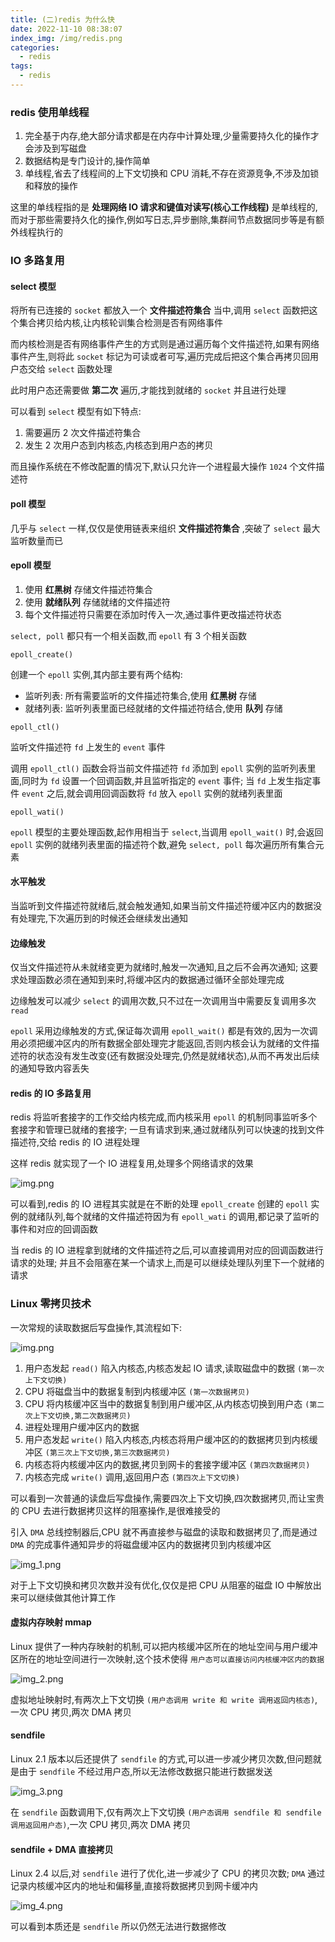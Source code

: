 ```yaml
---
title: (二)redis 为什么快
date: 2022-11-10 08:38:07
index_img: /img/redis.png
categories:
  - redis
tags:
  - redis
---
```


### redis 使用单线程

1. 完全基于内存,绝大部分请求都是在内存中计算处理,少量需要持久化的操作才会涉及到写磁盘
2. 数据结构是专门设计的,操作简单
3. 单线程,省去了线程间的上下文切换和 CPU 消耗,不存在资源竞争,不涉及加锁和释放的操作

这里的单线程指的是 **处理网络 IO 请求和键值对读写(核心工作线程)** 是单线程的,而对于那些需要持久化的操作,例如写日志,异步删除,集群间节点数据同步等是有额外线程执行的

### IO 多路复用

#### select 模型

将所有已连接的 `socket` 都放入一个 **文件描述符集合** 当中,调用 `select` 函数把这个集合拷贝给内核,让内核轮训集合检测是否有网络事件

而内核检测是否有网络事件产生的方式则是通过遍历每个文件描述符,如果有网络事件产生,则将此 `socket` 标记为可读或者可写,遍历完成后把这个集合再拷贝回用户态交给 `select` 函数处理

此时用户态还需要做 **第二次** 遍历,才能找到就绪的 `socket` 并且进行处理

可以看到 `select` 模型有如下特点:

1. 需要遍历 2 次文件描述符集合
2. 发生 2 次用户态到内核态,内核态到用户态的拷贝

而且操作系统在不修改配置的情况下,默认只允许一个进程最大操作 `1024` 个文件描述符

#### poll 模型

几乎与 `select` 一样,仅仅是使用链表来组织 **文件描述符集合** ,突破了 `select` 最大监听数量而已

#### epoll 模型

1. 使用 **红黑树** 存储文件描述符集合
2. 使用 **就绪队列** 存储就绪的文件描述符
3. 每个文件描述符只需要在添加时传入一次,通过事件更改描述符状态

`select, poll` 都只有一个相关函数,而 `epoll` 有 3 个相关函数 

`epoll_create()`

创建一个 `epoll` 实例,其内部主要有两个结构:
* 监听列表: 所有需要监听的文件描述符集合,使用 **红黑树** 存储
* 就绪列表: 监听列表里面已经就绪的文件描述符结合,使用 **队列** 存储

`epoll_ctl()` 

监听文件描述符 `fd` 上发生的 `event` 事件

调用 `epoll_ctl()` 函数会将当前文件描述符 `fd` 添加到 `epoll` 实例的监听列表里面,同时为 `fd` 设置一个回调函数,并且监听指定的 `event` 事件; 当 `fd` 上发生指定事件 `event` 之后,就会调用回调函数将 `fd` 放入 `epoll` 实例的就绪列表里面

`epoll_wati()`

`epoll` 模型的主要处理函数,起作用相当于 `select`,当调用 `epoll_wait()` 时,会返回 `epoll` 实例的就绪列表里面的描述符个数,避免 `select, poll` 每次遍历所有集合元素

#### 水平触发

当监听到文件描述符就绪后,就会触发通知,如果当前文件描述符缓冲区内的数据没有处理完,下次遍历到的时候还会继续发出通知

#### 边缘触发

仅当文件描述符从未就绪变更为就绪时,触发一次通知,且之后不会再次通知; 这要求处理函数必须在通知到来时,将缓冲区内的数据通过循环全部处理完成

边缘触发可以减少 `select` 的调用次数,只不过在一次调用当中需要反复调用多次 `read` 

`epoll` 采用边缘触发的方式,保证每次调用 `epoll_wait()` 都是有效的,因为一次调用必须把缓冲区内的所有数据全部处理完才能返回,否则内核会认为就绪的文件描述符的状态没有发生改变(还有数据没处理完,仍然是就绪状态),从而不再发出后续的通知导致内容丢失

#### redis 的 IO 多路复用

redis 将监听套接字的工作交给内核完成,而内核采用 `epoll` 的机制同事监听多个套接字和管理已就绪的套接字; 一旦有请求到来,通过就绪队列可以快速的找到文件描述符,交给 redis 的 IO 进程处理

这样 redis 就实现了一个 IO 进程复用,处理多个网络请求的效果

![img.png](https://tva1.sinaimg.cn/large/008vK57jgy1h7zrs431btj30io0chq61.jpg)

可以看到,redis 的 IO 进程其实就是在不断的处理 `epoll_create` 创建的 `epoll` 实例的就绪队列,每个就绪的文件描述符因为有 `epoll_wati` 的调用,都记录了监听的事件和对应的回调函数

当 redis 的 IO 进程拿到就绪的文件描述符之后,可以直接调用对应的回调函数进行请求的处理; 并且不会阻塞在某一个请求上,而是可以继续处理队列里下一个就绪的请求

### Linux 零拷贝技术

一次常规的读取数据后写盘操作,其流程如下:

![img.png](https://tva1.sinaimg.cn/large/008vK57jgy1h85k2i93wyj30g808h404.jpg)

1. 用户态发起 `read()` 陷入内核态,内核态发起 IO 请求,读取磁盘中的数据  `(第一次上下文切换)`
2. CPU 将磁盘当中的数据复制到内核缓冲区  `(第一次数据拷贝)`
3. CPU 将内核缓冲区当中的数据复制到用户缓冲区,从内核态切换到用户态  `(第二次上下文切换,第二次数据拷贝)`
4. 进程处理用户缓冲区内的数据
5. 用户态发起 `write()` 陷入内核态,内核态将用户缓冲区的的数据拷贝到内核缓冲区  `(第三次上下文切换,第三次数据拷贝)`
6. 内核态将内核缓冲区内的数据,拷贝到网卡的套接字缓冲区 `(第四次数据拷贝)`
7. 内核态完成 `write()` 调用,返回用户态 `(第四次上下文切换)`

可以看到一次普通的读盘后写盘操作,需要四次上下文切换,四次数据拷贝,而让宝贵的 CPU 去进行数据拷贝这样的阻塞操作,是很难接受的

引入 `DMA` 总线控制器后,CPU 就不再直接参与磁盘的读取和数据拷贝了,而是通过 `DMA` 的完成事件通知异步的将磁盘缓冲区内的数据拷贝到内核缓冲区

![img_1.png](https://tva1.sinaimg.cn/large/008vK57jgy1h85k2p62j6j30id0bzq51.jpg)

对于上下文切换和拷贝次数并没有优化,仅仅是把 CPU 从阻塞的磁盘 IO 中解放出来可以继续做其他计算工作

#### 虚拟内存映射 mmap

Linux 提供了一种内存映射的机制,可以把内核缓冲区所在的地址空间与用户缓冲区所在的地址空间进行一次映射,这个技术使得 `用户态可以直接访问内核缓冲区内的数据`

![img_2.png](https://tva1.sinaimg.cn/large/008vK57jgy1h85k2uq1bfj30ip0caad7.jpg)

虚拟地址映射时,有两次上下文切换 `(用户态调用 write 和 write 调用返回内核态)`,一次 CPU 拷贝,两次 DMA 拷贝

#### sendfile

Linux 2.1 版本以后还提供了 `sendfile` 的方式,可以进一步减少拷贝次数,但问题就是由于 `sendfile` 不经过用户态,所以无法修改数据只能进行数据发送

![img_3.png](https://tva1.sinaimg.cn/large/008vK57jgy1h85k301thaj30hy0bt40s.jpg)

在 `sendfile` 函数调用下,仅有两次上下文切换 `(用户态调用 sendfile 和 sendfile 调用返回用户态)`,一次 CPU 拷贝,两次 DMA 拷贝

#### sendfile + DMA 直接拷贝

Linux 2.4 以后,对 `sendfile` 进行了优化,进一步减少了 CPU 的拷贝次数; `DMA` 通过记录内核缓冲区内的地址和偏移量,直接将数据拷贝到网卡缓冲内

![img_4.png](https://tva1.sinaimg.cn/large/008vK57jgy1h85k34q0uuj30if0bhwgy.jpg)

可以看到本质还是 `sendfile` 所以仍然无法进行数据修改